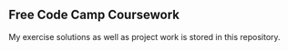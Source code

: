## Free Code Camp Coursework

My exercise solutions as well as project work is stored in this repository.

